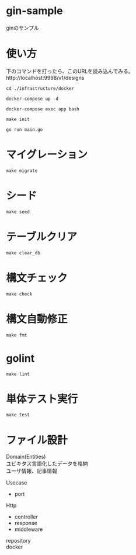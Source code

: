 # gin-sample
ginのサンプル  

# 使い方
下のコマンドを打ったら、このURLを読み込んでみる。  
http://localhost:9998/v1/designs    

```
cd ./infrastructure/docker

docker-compose up -d

docker-compose exec app bash

make init

go run main.go
```

# マイグレーション
```
make migrate
```

# シード
```
make seed
```

# テーブルクリア
```
make clear_db
```

# 構文チェック

```
make check
```

# 構文自動修正
```
make fmt
```

# golint
```
make lint
```

# 単体テスト実行
```
make test
```


# ファイル設計  
Domain(Entities)  
ユビキタス言語化したデータを格納  
ユーザ情報、記事情報  

Usecase  
  - port

Http  
  - controller  
  - response  
  - middleware  

repository  
docker  
